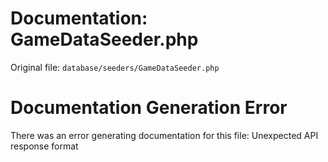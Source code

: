 # Documentation: GameDataSeeder.php

Original file: `database/seeders/GameDataSeeder.php`

# Documentation Generation Error

There was an error generating documentation for this file: Unexpected API response format